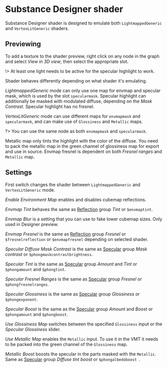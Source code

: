 # Substance Designer shader

Substance Designer shader is designed to emulate both `LightmappedGeneric` and `VertexLitGeneric` shaders.

## Previewing

To add a texture to the shader preview, right click on any node in the graph and select _View in 3D view_, then select the appropriate slot.

!> At least one light needs to be active for the specular highlight to work.

Shader behaves differently depending on what shader it's emulating.

_LightmappedGeneric_ mode can only use one map for envmap and specular mask, which is used by the slot `specularmask`. 
Specular highlight can additionally be masked with modulated diffuse, depending on the _Mask Contrast_.
Specular highlight has no fresnel.

_VertexLitGeneric_ mode can use different maps for `envmapmask` and `specularmask`, and can make use of `Glossiness` and `Metallic` maps. 

?> You can use the same node as both `envmapmask` and `specularmask`.

Metallic map only tints the highlight with the color of the diffuse. You need to pack the metallic map in the green channel of glossiness map for export and use in source.
Envmap fresnel is dependent on both _Fresnel ranges_ and `Metallic` map.

## Settings

First switch changes the shader between `LightmappedGeneric` and `VertexLitGeneric` mode.

_Enable Environment Map_ enables and disables cubemap reflections.

_Envmap Tint_ behaves the same as [Reflection](groups.md#reflection) group _Tint_ or `$envmaptint`.

_Envmap Blur_ is a setting that you can use to fake lower cubemap sizes. Only used in Designer preview.

_Envmap Fresnel_ is the same as [Reflection](groups.md#reflection) group _Fresnel_ or `$fresnelreflection` or `$envmapfresnel` depending on selected shader.

_Specular Diffuse Mask Contrast_ is the same as [Specular](groups.md#lightmappedgeneric-specular) group _Mask contrast_ or `$phongmaskcontrastbrightness`.

_Specular Tint_ is the same as [Specular](groups.md#lightmappedgeneric-specular) group _Amount_ and _Tint_ or `$phongamount` and `$phongtint`.

_Specular Fresnel Ranges_ is the same as [Specular](groups.md#vertexlitgeneric-specular) group _Fresnel_ or `$phongfresnelranges`.

_Specular Glossiness_ is the same as [Specular](groups.md#vertexlitgeneric-specular) group _Glossiness_ or `$phongexponent`.

_Specular Boost_ is the same as the [Specular](groups.md#vertexlitgeneric-specular) group _Amount_ and _Boost_ or `$phongamount` and `$phongboost`.

_Use Glossiness Map_ switches between the specified `Glossiness` input or the _Specular Glossiness_ slider.

_Use Metallic Map_ enables the `Metallic` input. To use it in the VMT it needs to be packed into the green channel of the `Glossiness` map.

_Metallic Boost_ boosts the specular in the parts masked with the `Metallic`. Same as [Specular](groups.md#vertexlitgeneric-specular) group _Diffuse tint boost_ or `$phongalbedoboost `.

